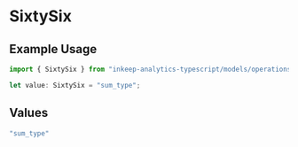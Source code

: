 # SixtySix

## Example Usage

```typescript
import { SixtySix } from "inkeep-analytics-typescript/models/operations";

let value: SixtySix = "sum_type";
```

## Values

```typescript
"sum_type"
```